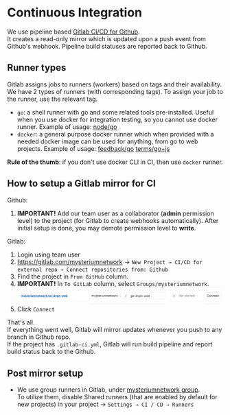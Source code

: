 # Continuous Integration

We use pipeline based [Gitlab CI/CD for Github](https://about.gitlab.com/solutions/github/).  
It creates a read-only mirror which is updated upon a push event from Github's webhook.
Pipeline build statuses are reported back to Github.

## Runner types

Gitlab assigns jobs to runners (workers) based on tags and their availability. We have 2 types of runners (with corresponding tags). To assign your job to the runner, use the relevant tag.

- `go`: a shell runner with go and some related tools pre-installed. Useful when you use docker for integration testing, so you cannot use docker runner. Example of usage: [node/go](https://github.com/mysteriumnetwork/node/blob/master/.gitlab-ci.yml)
- `docker`: a general purpose docker runner which when provided with a needed docker image can be used for anything, from go to web projects. Example of usage: [feedback/go](https://github.com/mysteriumnetwork/feedback/blob/master/.gitlab-ci.yml) [terms/go+js](https://github.com/mysteriumnetwork/terms/blob/master/.gitlab-ci.yml)

**Rule of the thumb**: if you don't use docker CLI in CI, then use `docker` runner.

## How to setup a Gitlab mirror for CI

Github:

1. **IMPORTANT!** Add our team user as a collaborator (**admin** permission level) to the project (for Gitlab to create webhooks automatically). After initial setup is done, you may demote permission level to **write**.

Gitlab:

1. Login using team user
2. https://gitlab.com/mysteriumnetwork → `New Project → CI/CD for external repo → Connect repositories from: Github`
3. Find the project in `From GitHub` column. 
4. **IMPORTANT!** In `To GitLab` column, select `Groups/mysteriumnetwork`.
![Import Github project](../assets/img/ci/import-github-project.png)
5. Click `Connect`

That's all.  
If everything went well, Gitlab will mirror updates whenever you push to any branch in Github repo.   
If the project has `.gitlab-ci.yml`, Gitlab will run build pipeline and report build status back to the Github.

## Post mirror setup

- We use group runners in Gitlab, under [mysteriumnetwork group](https://gitlab.com/groups/mysteriumnetwork/-/settings/ci_cd).  
To utilize them, disable Shared runners (that are enabled by default for new projects) in your project → `Settings → CI / CD → Runners`
